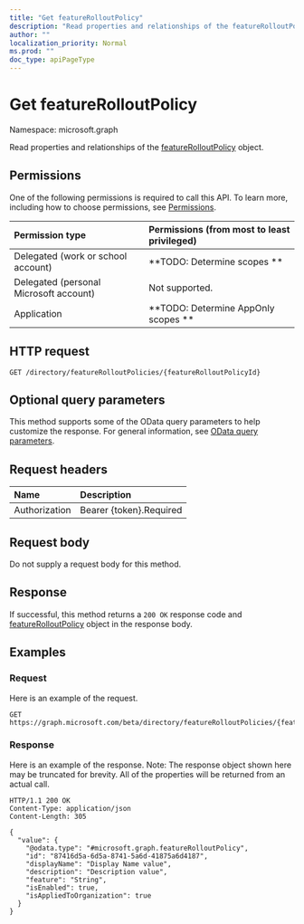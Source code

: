 ```yaml
---
title: "Get featureRolloutPolicy"
description: "Read properties and relationships of the featureRolloutPolicy object."
author: ""
localization_priority: Normal
ms.prod: ""
doc_type: apiPageType
---
```


# Get featureRolloutPolicy

Namespace: microsoft.graph

Read properties and relationships of the [featureRolloutPolicy](../resources/featurerolloutpolicy.md) object.

## Permissions
One of the following permissions is required to call this API. To learn more, including how to choose permissions, see [Permissions](/concepts/permissions-reference.md).

|Permission type|Permissions (from most to least privileged)|
|:---|:---|
|Delegated (work or school account)|**TODO: Determine scopes **|
|Delegated (personal Microsoft account)|Not supported.|
|Application|**TODO: Determine AppOnly scopes **|

## HTTP request
<!-- {
  "blockType": "ignored"
}
-->
``` http
GET /directory/featureRolloutPolicies/{featureRolloutPolicyId}
```

## Optional query parameters
This method supports some of the OData query parameters to help customize the response. For general information, see [OData query parameters](/graph/query-parameters).

## Request headers
|Name|Description|
|:---|:---|
|Authorization|Bearer {token}.Required|

## Request body
Do not supply a request body for this method.

## Response
If successful, this method returns a `200 OK` response code and [featureRolloutPolicy](../resources/featurerolloutpolicy.md) object in the response body.

## Examples

### Request
Here is an example of the request.
<!-- {
  "blockType": "request",
  "name": "get_featurerolloutpolicy"
}
-->
``` http
GET https://graph.microsoft.com/beta/directory/featureRolloutPolicies/{featureRolloutPolicyId}
```

### Response
Here is an example of the response. Note: The response object shown here may be truncated for brevity. All of the properties will be returned from an actual call.
<!-- {
  "blockType": "response",
  "truncated": true,
  "@odata.type": "microsoft.graph.featureRolloutPolicy"
}
-->
``` http
HTTP/1.1 200 OK
Content-Type: application/json
Content-Length: 305

{
  "value": {
    "@odata.type": "#microsoft.graph.featureRolloutPolicy",
    "id": "87416d5a-6d5a-8741-5a6d-41875a6d4187",
    "displayName": "Display Name value",
    "description": "Description value",
    "feature": "String",
    "isEnabled": true,
    "isAppliedToOrganization": true
  }
}
```

